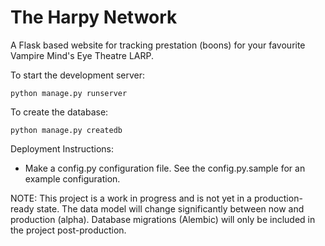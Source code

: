 # The Harpy Network
A Flask based website for tracking prestation (boons) for your favourite Vampire Mind's Eye Theatre LARP.

To start the development server:

```
python manage.py runserver
```

To create the database:

```
python manage.py createdb
```

Deployment Instructions:

* Make a config.py configuration file. See the config.py.sample for an example configuration.

NOTE: This project is a work in progress and is not yet in a production-ready state. The data model will change significantly
between now and production (alpha). Database migrations (Alembic) will only be included in the project post-production.